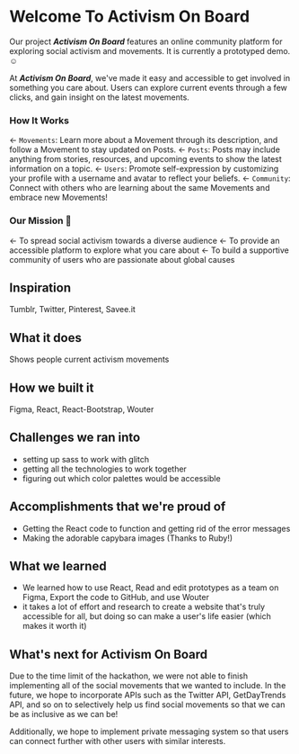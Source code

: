 # Welcome To Activism On Board

Our project **_Activism On Board_** features an online community platform for exploring social activism and movements. It is currently a prototyped demo. ☺️

At **_Activism On Board_**, we've made it easy and accessible to get involved in something you care about.
Users can explore current events through a few clicks, and gain insight on the latest movements.

### How It Works

← `Movements`: Learn more about a Movement through its description, and follow a Movement to stay updated on Posts. 
← `Posts`: Posts may include anything from stories, resources, and upcoming events to show the latest information on a topic. 
← `Users`: Promote self-expression by customizing your profile with a username and avatar to reflect your beliefs.
← `Community`: Connect with others who are learning about the same Movements and embrace new Movements!

### Our Mission 📃

← To spread social activism towards a diverse audience 
← To provide an accessible platform to explore what you care about
← To build a supportive community of users who are passionate about global causes

## Inspiration
Tumblr, Twitter, Pinterest, Savee.it

## What it does
Shows people current activism movements

## How we built it
Figma, React, React-Bootstrap, Wouter

## Challenges we ran into
- setting up sass to work with glitch
- getting all the technologies to work together
- figuring out which color palettes would be accessible

## Accomplishments that we're proud of
- Getting the React code to function and getting rid of the error messages
- Making the adorable capybara images (Thanks to Ruby!)

## What we learned
- We learned how to use React, Read and edit prototypes as a team on Figma, Export the code to GitHub, and use Wouter
- it takes a lot of effort and research to create a website that's truly accessible for all, but doing so can make a user's life easier
(which makes it worth it)

## What's next for Activism On Board
Due to the time limit of the hackathon, we were not able to finish implementing all of the social movements that we wanted to include.
In the future, we hope to incorporate APIs such as the Twitter API, GetDayTrends API, and so on to selectively help us find social movements so that we can be
as inclusive as we can be!

Additionally, we hope to implement private messaging system so that users can connect further with other users with similar interests.